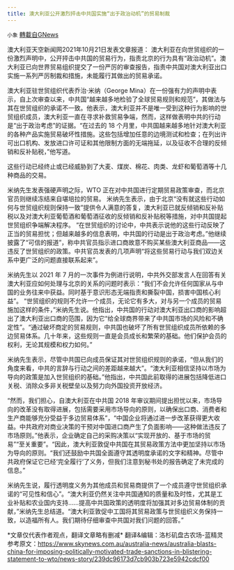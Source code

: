 ```yaml
---
title: 澳大利亚公开激烈抨击中共国实施“出于政治动机”的贸易制裁
---
```

`小象` [轉載自GNews](https://gnews.org/zh-hans/1607019/)

澳大利亚天空新闻网2021年10月21日发表文章报道：
 澳大利亚在向世贸组织的一份激烈声明中，公开抨击中共国的贸易行为，指责北京的行为具有“政治动机”。澳大利亚已向世界贸易组织提交了一份严厉的审查报告，指责中共国对澳大利亚出口实施一系列严厉制裁和措施，未能履行其做出的贸易承诺。

澳大利亚驻世贸组织代表乔治·米纳（George Mina）在一份强有力的声明中表示，自上次审查以来，中共国“越来越多地检验了全球贸易规则和规范”，其做法与其在世贸组织的承诺不一致。他表示，澳大利亚并不是唯一受到这种行为影响的世贸组织成员，澳大利亚一直在寻求补救贸易争端，然而，这样做表明中共的行动是“出于政治考虑”的证据。“在过去的 18 个月里，中共国越来越多地针对澳大利亚的各种产品实施贸易破坏性措施。这些包括增加任意的边境测试和检查；在列出许可出口机构、发放进口许可证和其他限制方面的无端拖延，以及征收不合理的反倾销和反补贴税，”他写道。

这些行动已经终止或已经威胁到了大麦、煤炭、棉花、肉类、龙虾和葡萄酒等十几种商品的交易。

米纳先生发表强硬声明之际，WTO 正在对中共国进行定期贸易政策审查，而北京官员则继续冻结来自堪培拉的贸易。
 米纳先生表示，由于北京“没有就这些行动如何与世贸组织规则保持一致”提供令人满意的答复，澳大利亚已就反倾销和反补贴税以及对澳大利亚葡萄酒和葡萄酒征收的反倾销和反补贴税等措施，对中共国提起世贸组织争端解决程序。
 “在世贸组织的讨论中，中共表示说他的这些行动反映了正当的贸易担忧；但越来越多的信息表明，中共国的行动是出于政治考虑。”他继续披露了“可信的报道”，称中共官员指示进口商故意不购买某些澳大利亚商品——这违反了世贸组织的政策。中共官员发表的几项声明“将这些贸易行动与我们双边关系中更广泛的问题直接联系起来”。

米纳先生以 2021 年 7 月的一次事件为例进行说明，中共外交部发言人在回答有关澳大利亚应如何处理与北京的关系的问题时表示：“我们不会允许任何国家从与中国的业务往来中获益。同时基于意识形态无端指责和撕裂中国，损害中国核心利益”。
 “世贸组织的规则不允许一个成员，无论它有多大，对与另一个成员的贸易施加这样的条件，”米纳先生说。他指出，中共国的行动对澳大利亚出口商的影响超出了澳大利亚出口商的范围，因为它“给全球商界带来了中共国市场的风险和不确定性”。“通过破坏商定的贸易规则，中共国也破坏了所有世贸组织成员所依赖的多边贸易体系。几十年来，这些规则一直是会员成长和繁荣的基础。他们保护会员的权利，无论其规模和权力如何。”

米纳先生表示，尽管中共国已向成员保证其对世贸组织规则的承诺，“但从我们的角度来看，中共的言辞与行动之间的差距越来越大”。“澳大利亚相信坚持以市场为导向的政策是加入世贸组织的基础。”他指出，中共国此前取得的进展包括降低进口关税、消除众多非关税壁垒以及努力向外国投资开放经济。

“然而，我们担心，自澳大利亚在中共国 2018 年审议期间提出担忧以来，市场导向的改革没有取得进展，包括需要采用市场导向的原则，以确保出口商、消费者和生产商能够充分受益于多边贸易体系”，“中国企业将通过进一步改革获得更大收益。中共政府对商业决策的干预对中国进口商产生了负面影响——这种做法违反了市场原则。”他表示，企业确定自己的采购决策以“实现开放的、基于市场的贸易”“至关重要”。“因此，澳大利亚敦促中共国在其贸易政策方法中更加坚持以市场为导向的原则。“我们还鼓励中共国全面遵守其透明度承诺的文字和精神。尽管中共政府保证它已经‘完全履行’了义务，但我们注意到秘书处的报告确定了未完成的信息。”

米纳先生说，履行透明度义务为其他成员和贸易商提供了一个成员遵守世贸组织承诺的“可见性和信心”。“澳大利亚仍然关注中共国通知的质量和及时性，尤其是工业补贴和农业国内支持……提高中共国政策的透明度将加强其对多边贸易体制的贡献，”米纳先生总结道。“澳大利亚敦促中工国将其贸易政策与世贸组织义务保持一致，以造福所有人。我们期待仔细审查中共国对我们问题的回答。”

\*文章仅代表作者观点，翻译文章略有删减\*
 翻译&编辑：洛杉矶盘古农场-蓝精灵
 参考原文：https://www.skynews.com.au/australia-news/australia-blasts-china-for-imposing-politically-motivated-trade-sanctions-in-blistering-statement-to-wto/news-story/239dc96173d7cb903b723e5942cdcf00
